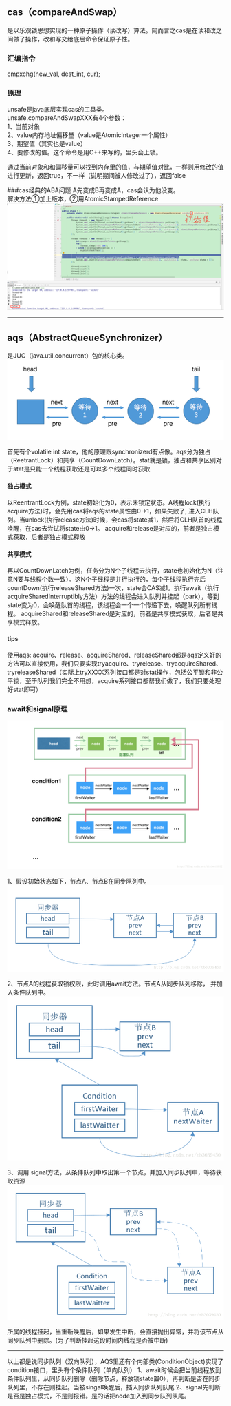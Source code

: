 ## cas（compareAndSwap）
是以乐观锁思想实现的一种原子操作（读改写）算法。简而言之cas是在读和改之间做了操作，改和写交给底层命令保证原子性。  

### 汇编指令 
cmpxchg(new_val, dest_int, cur);

### 原理
unsafe是java底层实现cas的工具类。  
unsafe.compareAndSwapXXX有4个参数：  
1、当前对象   
2、value内存地址偏移量（value是AtomicInteger一个属性）  
3、期望值（其实也是value）  
4、要修改的值。这个命令是用C++来写的，里头会上锁。

通过当前对象和和偏移量可以找到内存里的值，与期望值对比，一样则用修改的值进行更新，返回true，不一样（说明期间被人修改过了），返回false

###cas经典的ABA问题
A先变成B再变成A，cas会认为他没变。  
解决方法①加上版本，②用AtomicStampedReference
![](../resources/atomicstamprefrence.jpg)

---

## aqs（AbstractQueueSynchronizer）
是JUC（java.util.concurrent）包的核心类。 
![](../resources/aqs.jpg)

首先有个volatile int state，他的原理跟synchronizerd有点像。aqs分为独占（ReetrantLock）和共享（CountDownLatch）。stat就是锁，独占和共享区别对于stat是只能一个线程获取还是可以多个线程同时获取

#### 独占模式
以ReentrantLock为例，state初始化为0，表示未锁定状态。A线程lock(执行acquire方法)时，会先用cas将aqs的state属性由0->1，如果失败了, 进入CLH队列。当unlock(执行release方法)时候，会cas将state减1，然后将CLH队首的线程唤醒，在cas去尝试将state由0->1。 acquire和release是对应的，前者是独占模式获取，后者是独占模式释放

#### 共享模式
再以CountDownLatch为例，任务分为N个子线程去执行，state也初始化为N（注意N要与线程个数一致）。这N个子线程是并行执行的，每个子线程执行完后countDown(执行releaseShared方法)一次，state会CAS减1。执行await（执行acquireSharedInterruptibly方法）方法的线程会进入队列并挂起（park），等到state变为0，会唤醒队首的线程，该线程会一个一个传递下去，唤醒队列所有线程。 acquireShared和releaseShared是对应的，前者是共享模式获取，后者是共享模式释放。

#### tips
使用aqs: acquire、release、acquireShared、releaseShared都是aqs定义好的方法可以直接使用，我们只要实现tryacquire、tryrelease、tryacquireShared、tryreleaseShared（实际上tryXXXX系列接口都是对stat操作，包括公平锁和非公平锁，至于队列我们完全不用想，acquire系列接口都帮我们做了，我们只要处理好stat即可）


### await和signal原理
![](../resources/await1.jpg)

1、假设初始状态如下，节点A、节点B在同步队列中。
![](../resources/await2.jpg)

2、节点A的线程获取锁权限，此时调用await方法。节点A从同步队列移除， 并加入条件队列中。
![](../resources/await3.jpg)

3、调用 signal方法，从条件队列中取出第一个节点，并加入同步队列中，等待获取资源
![](../resources/await4.jpg)

所属的线程挂起，当重新唤醒后，如果发生中断，会直接抛出异常，并将该节点从同步队列中删除。(为了判断挂起这段时间内线程是否被中断)

---

以上都是说同步队列（双向队列），AQS里还有个内部类(ConditionObject)实现了condition接口，里头有个条件队列（单向队列）
1、await时候会把当前线程放到条件队列里，从同步队列删除（删除节点，释放锁state置0），再判断是否在同步队列里，不存在则挂起。当被singal唤醒后，插入同步队列队尾
2、signal先判断是否是独占模式，不是则报错。是的话把node加入到同步队列队尾。
